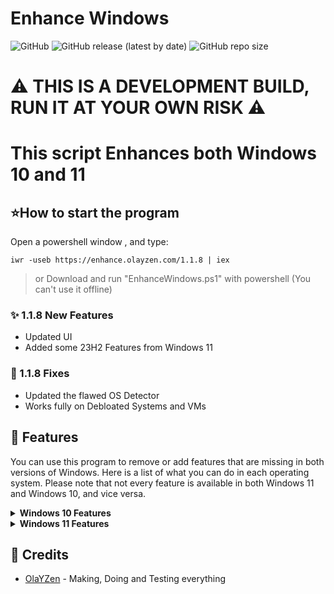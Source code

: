 # **Enhance Windows**
![GitHub](https://img.shields.io/github/license/OlaYZen/Enhance-Windows?color=gree&style=for-the-badge)
![GitHub release (latest by date)](https://img.shields.io/github/v/release/OlaYZen/Enhance-Windows?style=for-the-badge)
![GitHub repo size](https://img.shields.io/github/repo-size/OlaYZen/Enhance-Windows?color=orange&style=for-the-badge)

# ⚠️ THIS IS A DEVELOPMENT BUILD, RUN IT AT YOUR OWN RISK ⚠️

# This script Enhances both Windows 10 and 11

## ⭐**How to start the program**

Open a powershell window , and type: 
```
iwr -useb https://enhance.olayzen.com/1.1.8 | iex
```
> or Download and run "EnhanceWindows.ps1" with powershell (You can't use it offline)

### ✨ 1.1.8 New Features
* Updated UI
* Added some 23H2 Features from Windows 11

### 🐛 1.1.8 Fixes
* Updated the flawed OS Detector
* Works fully on Debloated Systems and VMs


## :triangular_flag_on_post: Features
You can use this program to remove or add features that are missing in both versions of Windows. Here is a list of what you can do in each operating system. Please note that not every feature is available in both Windows 11 and Windows 10, and vice versa.

<details>
 <summary><b>Windows 10 Features</b></summary>

    - Taskbar settings
    - Windows Explorer settings
    - Debloat Windows 10
    - Installing Programs
    - Windows and Program Updates
    - Taskbar Clock Display Seconds
    - Remove Aero Shake
 </details>

<details>
 <summary><b>Windows 11 Features</b></summary>

    - Windows 10 Right Click
    - Windows 11 Start menu adjustments
    - Fix Taskbar pinned apps and location
    - Windows Explorer settings
    - Debloat Windows 11
    - Windows Explorer tabs before release
    - Installing Programs
    - Windows and Program Updates
    - Add/Remove Aero Shake
 </details>

## 📍 Credits
- [OlaYZen](https://github.com/OlaYZen) - Making, Doing and Testing everything
